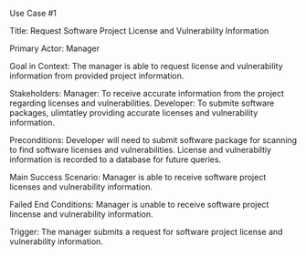 Use Case #1

Title: Request Software Project License and Vulnerability Information

Primary Actor: Manager

Goal in Context: The manager is able to request license and vulnerability information from provided project information. 

Stakeholders: 
  Manager: To receive accurate information from the project regarding licenses and vulnerabilities.
  Developer: To submite software packages, ulimtatley providing accurate licenses and vulnerability information. 
  
Preconditions:
  Developer will need to submit software package for scanning to find software licenses and vulnerabilities.
  License and vulnerabiltiy information is recorded to a database for future queries. 
  
Main Success Scenario: Manager is able to receive software project licenses and vulnerability information.

Failed End Conditions: Manager is unable to receive software project lincense and vulnerability information.

Trigger: The manager submits a request for software project license and vulnerability information. 
